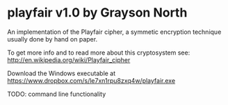 playfair v1.0 by Grayson North
========

An implementation of the Playfair cipher, a symmetic encryption technique usually done by hand on paper.

To get more info and to read more about this cryptosystem see: http://en.wikipedia.org/wiki/Playfair_cipher

Download the Windows executable at https://www.dropbox.com/s/le7xn1rpu8zxq4w/playfair.exe

TODO: command line functionality
